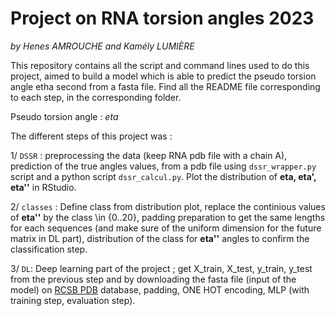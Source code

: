 # Project on RNA torsion angles 2023

_by Henes AMROUCHE and Kamély LUMIÈRE_

This repository contains all the script and command lines used to do this project, aimed to build a model which is able to predict the pseudo torsion angle etha second from a fasta file. Find all the README file corresponding to each step, in the corresponding folder.

Pseudo torsion angle : *eta*

The different steps of this project was :

 1/  `DSSR` : preprocessing the data (keep RNA pdb file with a chain A), prediction of the true angles values, from a pdb file using `dssr_wrapper.py` script and a python script `dssr_calcul.py`.  Plot the distribution of **eta, eta', eta''** in RStudio. 

 2/ `classes` : Define class from distribution plot,  replace the continious values of **eta''** by the class \in {0..20}, padding preparation to get the same lengths for each sequences (and make sure of the uniform dimension for the future matrix in DL part), distribution of the class for **eta''** angles to confirm the classification step.

 3/  `DL`: Deep learning part of the project ; get X_train, X_test, y_train, y_test from the previous step and by downloading the fasta file (input of the model) on  [RCSB PDB](https://www.rcsb.org) database, padding, ONE HOT encoding, MLP (with training step, evaluation step). 

 






